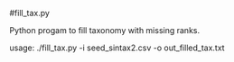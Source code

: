 #fill_tax.py

Python progam to fill taxonomy with missing ranks. 

usage: ./fill_tax.py -i seed_sintax2.csv -o out_filled_tax.txt
